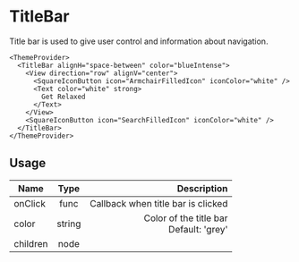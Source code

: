 <!-- 
This is an auto-generated markdown. 
You can change it in "src/organisms/TitleBar.jsx" and run build:docs to update this file.
-->
# TitleBar
Title bar is used to give user control and information about navigation.

```example
<ThemeProvider>
  <TitleBar alignH="space-between" color="blueIntense">
    <View direction="row" alignV="center">
      <SquareIconButton icon="ArmchairFilledIcon" iconColor="white" />
      <Text color="white" strong>
        Get Relaxed
      </Text>
    </View>
    <SquareIconButton icon="SearchFilledIcon" iconColor="white" />
  </TitleBar>
</ThemeProvider>
```
## Usage
| Name        | Type           | Description  |
| ----------- |:--------------:| ------------:|
|onClick|func|Callback when title bar is clicked
|color|string|Color of the title bar<br>Default: 'grey'
|children|node|
